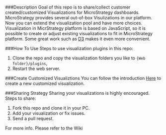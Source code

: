 ###Description
Goal of this repo is to share/collect customer created/customized Visualizations for MicroStrategy dashboards. MicroStrategy provides several out-of-box Visulizations in our platform. Now you can extend the visualization pool and have more choices. Visualization in MicrStrategy platform is based on JavaScript, so it is possible to create or adjust existing visualizations to fit in MicroStrategy platform. Some great work such as [D3](https://github.com/mbostock/d3) makes it even more convenient.

###How To Use
Steps to use visualization plugins in this repo:

1. Clone the repo and copy the visualization folders you like to `{Web folder}/plugins`,
2. Restart the web server.

###Create Customized Visualiztions 
You can follow the introduction [Here](https://lw.microstrategy.com/MSDZ/MSDL/10/docs/projects/VisSDK_All/Default.htm#topics/HTML5/Creating_an_HTML5_visualization.htm%3FTocPath%3DVisualization%2520SDK%7CHTML5%2520Visualizations%7C_____0) to create a new customized visualization.

###Sharing Strategy
Sharing your visualizations is highly encouraged.
Steps to share:

1. Fork this repo and clone it in your PC.
2. Add your visualization or fix issues.
3. Send a pull request.

For more info. Please refer to the Wiki
